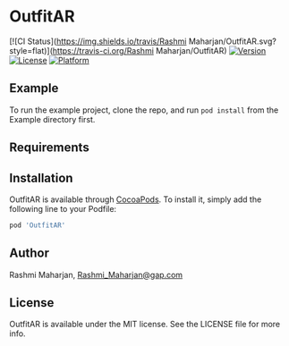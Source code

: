 # OutfitAR

[![CI Status](https://img.shields.io/travis/Rashmi Maharjan/OutfitAR.svg?style=flat)](https://travis-ci.org/Rashmi Maharjan/OutfitAR)
[![Version](https://img.shields.io/cocoapods/v/OutfitAR.svg?style=flat)](https://cocoapods.org/pods/OutfitAR)
[![License](https://img.shields.io/cocoapods/l/OutfitAR.svg?style=flat)](https://cocoapods.org/pods/OutfitAR)
[![Platform](https://img.shields.io/cocoapods/p/OutfitAR.svg?style=flat)](https://cocoapods.org/pods/OutfitAR)

## Example

To run the example project, clone the repo, and run `pod install` from the Example directory first.

## Requirements

## Installation

OutfitAR is available through [CocoaPods](https://cocoapods.org). To install
it, simply add the following line to your Podfile:

```ruby
pod 'OutfitAR'
```

## Author

Rashmi Maharjan, Rashmi_Maharjan@gap.com

## License

OutfitAR is available under the MIT license. See the LICENSE file for more info.
